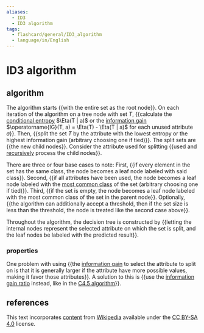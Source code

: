 ```yaml
---
aliases:
  - ID3
  - ID3 algorithm
tags:
  - flashcard/general/ID3_algorithm
  - language/in/English
---
```


# ID3 algorithm

## algorithm

The algorithm starts {{with the entire set as the root node}}. On each iteration of the algorithm on a tree node with set $T$, {{calculate the [conditional entropy](conditional%20entropy.md#definition) $\Eta(T | a)$ or the [information gain](information%20gain%20(decision%20tree).md) $\operatorname{IG}(T, a) = \Eta(T) - \Eta(T | a)$ for each unused attribute $a$}}. Then, {{split the set $T$ by the attribute with the lowest entropy or the highest information gain (arbitrary choosing one if tied)}}. The split sets are {{the new child nodes}}. Consider the attribute used for splitting {{used and [recursively](recursion%20(computer%20science).md) process the child nodes}}. <!--SR:!2024-05-01,15,290!2024-04-26,10,270!2024-04-29,13,270!2024-04-28,12,270!2024-05-02,16,290-->

There are three or four base cases to note: First, {{if every element in the set has the same class, the node becomes a leaf node labeled with said class}}. Second, {{if all attributes have been used, the node becomes a leaf node labeled with the [most common class](mode%20(statistics).md) of the set (arbitrary choosing one if tied)}}. Third, {{if the set is empty, the node becomes a leaf node labeled with the most common class of the set in the parent node}}. Optionally, {{the algorithm can additionally accept a threshold, then if the set size is less than the threshold, the node is treated like the second case above}}. <!--SR:!2024-04-26,10,270!2024-04-27,11,270!2024-04-22,7,250!2024-04-21,6,250-->

Throughout the algorithm, the decision tree is constructed by {{letting the internal nodes represent the selected attribute on which the set is split, and the leaf nodes be labeled with the predicted result}}. <!--SR:!2024-04-25,9,270-->

### properties

One problem with using {{the [information gain](information%20gain%20(decision%20tree).md) to select the attribute to split on is that it is generally larger if the attribute have more possible values, making it favor those attributes}}. A solution to this is {{use the [information gain ratio](information%20gain%20ratio.md) instead, like in the [C4.5 algorithm](C4.5%20algorithm.md)}}. <!--SR:!2024-04-30,14,290!2024-04-26,10,270-->

## references

This text incorporates [content](https://en.wikipedia.org/wiki/ID3_algorithm) from [Wikipedia](Wikipedia.md) available under the [CC BY-SA 4.0](https://creativecommons.org/licenses/by-sa/4.0/) license.
